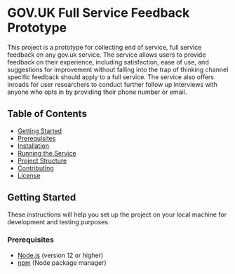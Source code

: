 # GOV.UK Full Service Feedback Prototype

This project is a prototype for collecting end of service, full service feedback on any gov.uk service. 
The service allows users to provide feedback on their experience, including satisfaction, ease of use, and suggestions for improvement without falling into the trap of thinking channel specific feedback should apply to a full service.
The service also offers inroads for user researchers to conduct further follow up interviews with anyone who opts in by providing their phone number or email.

## Table of Contents

- [Getting Started](#getting-started)
- [Prerequisites](#prerequisites)
- [Installation](#installation)
- [Running the Service](#running-the-service)
- [Project Structure](#project-structure)
- [Contributing](#contributing)
- [License](#license)

## Getting Started

These instructions will help you set up the project on your local machine for development and testing purposes.

### Prerequisites

- [Node.js](https://nodejs.org/) (version 12 or higher)
- [npm](https://www.npmjs.com/) (Node package manager)
